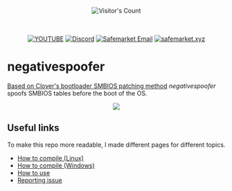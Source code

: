 <br/><br/>
<div align="center"> 
  <img src="https://profile-counter.glitch.me/Zhodisov/count.svg" alt="Visitor's Count" />
</div>
<br/><br/>

<div align="center">
  
[![YOUTUBE](https://img.shields.io/badge/Youtube-fc0000?style=for-the-badge&logo=YOUTUBE&logoColor=white)](https://www.youtube.com/@Jodis974)
[![Discord](https://img.shields.io/badge/Discord-6a85b9?style=for-the-badge&logo=discord&logoColor=white)](https://safemarket.xyz/discord)
[![Safemarket Email](https://img.shields.io/badge/safemarket_email-333333?style=for-the-badge&logo=gmail&logoColor=red)](mailto:support-checkout@safemarket.xyz)
[![safemarket.xyz](https://img.shields.io/badge/safemarket.xyz-0077B5?style=for-the-badge&logo=internet&logoColor=white)](https://safemarket.xyz/)

</div>





# negativespoofer
[Based on Clover's bootloader SMBIOS patching method](https://github.com/CloverHackyColor/CloverBootloader/blob/22f9adcbc97e1291bc2361d69b66f96a29af0d05/rEFIt_UEFI/Platform/smbios.cpp) *negativespoofer* spoofs SMBIOS tables before the boot of the OS.

<p align="center">
  <img src="img/all.png">
</p>

## Useful links
To make this repo more readable, I made different pages for different topics.
- [How to compile (Linux)](pages/LINUX.md)
- [How to compile (Windows)](pages/WINDOWS.md)
- [How to use](pages/USE.md)
- [Reporting issue](pages/BUGS.md)